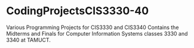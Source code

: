 # CodingProjectsCIS3330-40
Various Programming Projects for CIS3330 and CIS3340
Contains the Midterms and Finals for Computer Information Systems classes 3330 and 3340 at TAMUCT.
